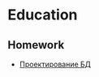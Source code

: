 # Education
## Homework
+ [Проектирование БД](https://github.com/kln74/education/tree/main/DZ/DZ_1)
